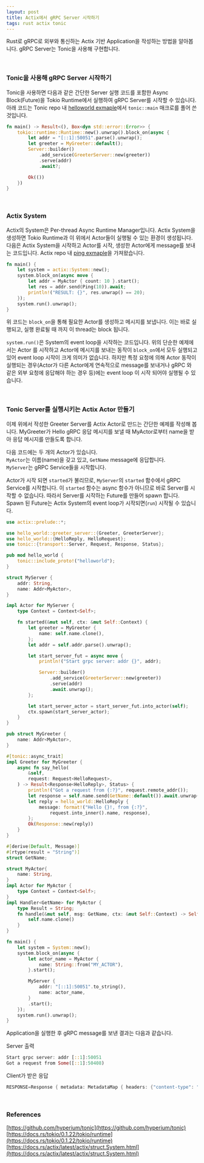 ```yaml
---
layout: post
title: Actix에서 gRPC Server 시작하기
tags: rust actix tonic
---
```


Rust로 gRPC로 외부와 통신하는 Actix 기반 Application을 작성하는 방법을 알아봅니다. gRPC Server는 Tonic을 사용해 구현합니다.

 
 

### Tonic을 사용해 gRPC Server 시작하기
Tonic을 사용하면 다음과 같은 간단한 Server 실행 코드를 포함한 Async Block(Future)을 Tokio Runtime에서 실행하여 gRPC Server를 시작할 수 있습니다.
아래 코드는 Tonic repo 내 [helloworld exmaple](https://github.com/hyperium/tonic/blob/master/examples/src/helloworld/server.rs)에서 `tonic::main` 매크로를 풀어 쓴 것입니다.

```` rust
fn main() -> Result<(), Box<dyn std::error::Error>> {
    tokio::runtime::Runtime::new().unwrap().block_on(async {
        let addr = "[::1]:50051".parse().unwrap();
        let greeter = MyGreeter::default();
        Server::builder()
            .add_service(GreeterServer::new(greeter))
            .serve(addr)
            .await?;

        Ok(())
    })
}
````

 
 

### Actix System
Actix의 System은 Per-thread Async Runtime Manager입니다. Actix System을 생성하면 Tokio Runtime과 이 위에서 Actor들이 실행될 수 있는 환경이 생성됩니다.
다음은 Actix System을 시작하고 Actor를 시작, 생성한 Actor에게 message를 보내는 코드입니다. Actix repo 내 [ping exmaple](https://github.com/actix/actix/blob/master/actix/examples/ping.rs)을 가져왔습니다.

```` rust
fn main() {
    let system = actix::System::new();
    system.block_on(async move {
        let addr = MyActor { count: 10 }.start();
        let res = addr.send(Ping(10)).await;
        println!("RESULT: {}", res.unwrap() == 20);
    });
    system.run().unwrap();
}
````

위 코드는 `block_on`을 통해 필요한 Actor를 생성하고 메시지를 보냅니다. 이는 바로 실행되고, 실행 완료될 때 까지 이 thread는 block 됩니다.

`system.run()`은 System의 event loop을 시작하는 코드입니다. 위의 단순한 예제에서는 Actor 를 시작하고 Actor에 메시지를 보내는 동작이 `block_on`에서 모두 실행되고 있어 event loop 시작이 크게 의미가 없습니다. 하지만 특정 요청에 의해 Actor 동작이 실행되는 경우(Actor가 다른  Actor에게 연속적으로 message를 보내거나 gRPC 와 같은 외부 요청에 응답해야 하는 경우 등)에는 event loop 이 시작 되어야 실행될 수 있습니다.

 
 

### Tonic Server를 실행시키는 Actix Actor 만들기
이제 위에서 작성한 Greeter Server를 Actix Actor로 만드는 간단한 예제를 작성해 봅니다. MyGreeter가 Hello gRPC 응답 메시지를 보낼 때 MyActor로부터 name을 받아 응답 메시지를 만들도록 합니다.

다음 코드에는 두 개의 Actor가 있습니다.  
`MyActor`는 이름(name)을 갖고 있고, `GetName` message에 응답합니다.  
`MyServer`는 gRPC Service들을 시작합니다.

Actor가 시작 되면 `started`가 불리므로, `MyServer`의 `started` 함수에서 gRPC Service를 시작합니다. 이 `started` 함수는 async 함수가 아니므로 바로 Server를 시작할 수 없습니다. 따라서 Server를 시작하는 Future를 만들어 spawn 합니다. Spawn 된 Future는 Actix System의 event loop가 시작되면(`run`) 시작될 수 있습니다.


```rust
use actix::prelude::*;

use hello_world::greeter_server::{Greeter, GreeterServer};
use hello_world::{HelloReply, HelloRequest};
use tonic::{transport::Server, Request, Response, Status};

pub mod hello_world {
    tonic::include_proto!("helloworld");
}

struct MyServer {
    addr: String,
    name: Addr<MyActor>,
}

impl Actor for MyServer {
    type Context = Context<Self>;

    fn started(&mut self, ctx: &mut Self::Context) {
        let greeter = MyGreeter {
            name: self.name.clone(),
        };
        let addr = self.addr.parse().unwrap();

        let start_server_fut = async move {
            println!("Start grpc server: addr {}", addr);

            Server::builder()
                .add_service(GreeterServer::new(greeter))
                .serve(addr)
                .await.unwrap();
        };

        let start_server_actor = start_server_fut.into_actor(self);
        ctx.spawn(start_server_actor);
    }
}

pub struct MyGreeter {
    name: Addr<MyActor>,
}

#[tonic::async_trait]
impl Greeter for MyGreeter {
    async fn say_hello(
        &self,
        request: Request<HelloRequest>,
    ) -> Result<Response<HelloReply>, Status> {
        println!("Got a request from {:?}", request.remote_addr());
        let response = self.name.send(GetName::default()).await.unwrap();
        let reply = hello_world::HelloReply {
            message: format!("Hello {}!, from {:?}", 
				request.into_inner().name, response),
        };
        Ok(Response::new(reply))
    }
}

#[derive(Default, Message)]
#[rtype(result = "String")]
struct GetName;

struct MyActor{
    name: String,
}
impl Actor for MyActor {
    type Context = Context<Self>;
}
impl Handler<GetName> for MyActor {
    type Result = String;
    fn handle(&mut self, msg: GetName, ctx: &mut Self::Context) -> Self::Result {
        self.name.clone()
    }
}

fn main() {
    let system = System::new();
    system.block_on(async {
        let actor_name = MyActor {
            name: String::from("MY_ACTOR"),
        }.start();

        MyServer {
            addr: "[::1]:50051".to_string(),
            name: actor_name,
        }
        .start();
    });
    system.run().unwrap();
}
```

Application을 실행한 후 gRPC message를 보낸 결과는 다음과 같습니다.

Server 출력
``` rust
Start grpc server: addr [::1]:50051
Got a request from Some([::1]:50408)
```

Client가 받은 응답
``` rust
RESPONSE=Response { metadata: MetadataMap { headers: {"content-type": "application/grpc", "date": "Sat, 13 Aug 2022 16:46:00 GMT", "grpc-status": "0"} }, message: HelloReply { message: "Hello Tonic!, from \"MY_ACTOR\"" }, extensions: Extensions }
```
 
 

### References

[https://github.com/hyperium/tonic](https://github.com/hyperium/tonic)   
[https://docs.rs/tokio/0.1.22/tokio/runtime](https://docs.rs/tokio/0.1.22/tokio/runtime)  
[https://docs.rs/actix/latest/actix/struct.System.html](https://docs.rs/actix/latest/actix/struct.System.html)  